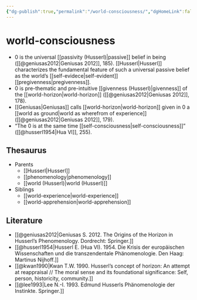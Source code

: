 ```yaml
---
{"dg-publish":true,"permalink":"/world-consciousness/","dgHomeLink":false,"dgPassFrontmatter":false}
---
```


# world-consciousness
- 0 is the universal [[passivity (Husserl)|passive]] belief in being ([[@geniusas2012|Geniusas 2012]], 185). [[Husserl|Husserl]] characterizes the fundamental feature of such a universal passive belief as the world’s [[self-evidece|self-evident]] [[pregivenness|pregivenness]].
- 0 is pre-thematic and pre-intuitive [[givenness (Husserl)|givenness]] of the [[world-horizon|world-horizon]] ([[@geniusas2012|Geniusas 2012]], 178).
- [[Geniusas|Geniusas]] calls [[world-horizon|world-horizon]] given in 0 a [[world as ground|world as wherefrom of experience]] ([[@geniusas2012|Geniusas 2012]], 179).
- “The 0 is at the same time [[self-consciousness|self-consciousness]]” ([[@husserl1954|Hua VI]], 255).


## Thesaurus
- Parents
	- [[Husserl|Husserl]]
	- [[phenomenology|phenomenology]]
	- [[world (Husserl)|world (Husserl)]]
- Siblings
	- [[world-experience|world-experience]]
	- [[world-apprehension|world-apprehension]]



## Literature
- [[@geniusas2012|Geniusas S. 2012. The Origins of the Horizon in Husserl’s Phenomenology. Dordrecht: Springer.]]
- [[@husserl1954|Husserl E. (Hua VI). 1954. Die Krisis der europäischen Wissenschaften und die transzendentale Phänomenologie. Den Haag: Martinus Nijhoff.]]
- [[@kwan1990|Kwan T.W. 1990. Husserl’s concept of horizon: An attempt at reappraisal // The moral sense and its foundational significance: Self, person, historicity, community.]]
- [[@lee1993|Lee N.-I. 1993. Edmund Husserls Phänomenologie der Instinkte. Springer.]]

